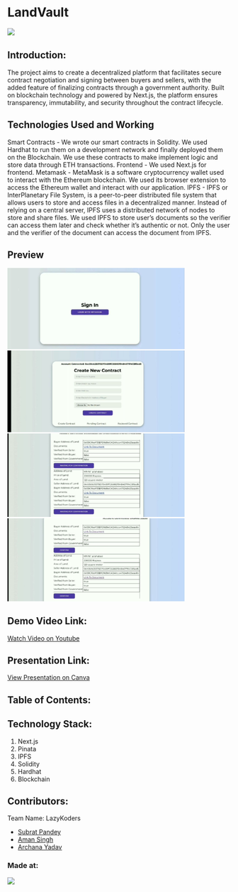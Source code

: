 <h1>LandVault</h1>

<a href="https://hack36.com"> <img src="https://i.postimg.cc/RFFWF4vg/built-at-hack.jpg" height=24px> </a>


## Introduction:
The project aims to create a decentralized platform that facilitates secure contract negotiation and signing between buyers and sellers, with the added feature of finalizing contracts through a government authority. Built on blockchain technology and powered by Next.js, the platform ensures transparency, immutability, and security throughout the contract lifecycle.

## Technologies Used and Working
Smart Contracts - We wrote our smart contracts in Solidity. We used Hardhat to run them on a development network and finally deployed them on the Blockchain. We use these contracts to make implement logic and store data through ETH transactions.
Frontend - We used Next.js for frontend.
Metamask - MetaMask is a software cryptocurrency wallet used to interact with the Ethereum blockchain. We used its browser extension to access the Ethereum wallet and interact with our application.
IPFS - IPFS or InterPlanetary File System, is a peer-to-peer distributed file system that allows users to store and access files in a decentralized manner. Instead of relying on a central server, IPFS uses a distributed network of nodes to store and share files. We used IPFS to store user’s documents so the verifier can access them later and check whether it’s authentic or not. Only the user and the verifier of the document can access the document from IPFS. 

## Preview
<img src="/preview/preview_1.png" width="400"> <img src="/preview/preview_2.png" width="400">
<img src="/preview/preview_3.png" width="400"> <img src="/preview/preview_4.png" width="400">

## Demo Video Link:

<a href="https://www.youtube.com/watch?v=2r8RYRy5p1Y">Watch Video on Youtube</a>

  
## Presentation Link:
  <a href="https://www.canva.com/design/DAGC_3xGmEc/x8u6LHUrDmXDrvLNfVnACA/edit">View Presentation on Canva</a>

  ## Table of Contents:

## Technology Stack:
  1) Next.js
  2) Pinata
  3) IPFS
  4) Solidity
  5) Hardhat
  6) Blockchain
  

## Contributors:

Team Name: LazyKoders

* [Subrat Pandey](https://github.com/imsubratpandey)
* [Aman Singh](https://github.com/amansingh0811)
* [Archana Yadav](https://github.com/ArchanaY1203)


### Made at:
<a href="https://hack36.com"> <img src="https://i.postimg.cc/RFFWF4vg/built-at-hack.jpg" height=24px> </a>
